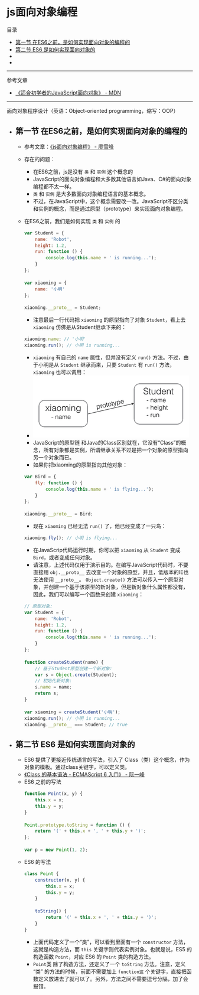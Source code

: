 # js面向对象编程

目录
- [第一节 在ES6之前，是如何实现面向对象的编程的](#第一节-在ES6之前，是如何实现面向对象的编程的)
- [第二节 ES6 是如何实现面向对象的](#第二节-ES6-是如何实现面向对象的)
- []()
- []()

----

参考文章
- [《适合初学者的JavaScript面向对象》 - MDN](https://developer.mozilla.org/zh-CN/docs/Learn/JavaScript/Objects/Object-oriented_JS)

----

面向对象程序设计（英语：Object-oriented programming，缩写：OOP）


- ## 第一节 在ES6之前，是如何实现面向对象的编程的
    - 参考文章：[《js面向对象编程》 - 廖雪峰](https://www.liaoxuefeng.com/wiki/1022910821149312/1023022126220448)

    - 存在的问题：
        - 在ES6之前，js是没有 `类` 和 `实例` 这个概念的
        - JavaScript的面向对象编程和大多数其他语言如Java、C#的面向对象编程都不太一样。
        - `类` 和 `实例` 是大多数面向对象编程语言的基本概念。
        - 不过，在JavaScript中，这个概念需要改一改。JavaScript不区分类和实例的概念，而是通过原型（prototype）来实现面向对象编程。
    - 在ES6之前，我们是如何实现 `类` 和 `实例` 的
        ```js
        var Student = {
            name: 'Robot',
            height: 1.2,
            run: function () {
                console.log(this.name + ' is running...');
            }
        };

        var xiaoming = {
            name: '小明'
        };

        xiaoming.__proto__ = Student;
        ```
        - 注意最后一行代码把 `xiaoming` 的原型指向了对象 `Student`，看上去 `xiaoming` 仿佛是从Student继承下来的：
        ```js
        xiaoming.name; // '小明'
        xiaoming.run(); // 小明 is running...
        ```
        - `xiaoming` 有自己的 `name` 属性，但并没有定义 `run()` 方法。不过，由于小明是从 `Student` 继承而来，只要 `Student` 有 `run()` 方法，`xiaoming` 也可以调用：
        - ![](./img/js.prototype-1.png)
        - JavaScript的原型链 和Java的Class区别就在，它没有“Class”的概念，所有对象都是实例，所谓继承关系不过是把一个对象的原型指向另一个对象而已。
        - 如果你把xiaoming的原型指向其他对象：
        ```js
        var Bird = {
            fly: function () {
                console.log(this.name + ' is flying...');
            }
        };

        xiaoming.__proto__ = Bird;
        ```
        - 现在 `xiaoming` 已经无法 `run()` 了，他已经变成了一只鸟：
        ```js
        xiaoming.fly(); // 小明 is flying...
        ```
        - 在JavaScrip代码运行时期，你可以把 `xiaoming` 从 `Student` 变成 `Bird`，或者变成任何对象。
        - 请注意，上述代码仅用于演示目的。在编写JavaScript代码时，不要直接用 `obj.__proto__` 去改变一个对象的原型，并且，低版本的IE也无法使用 `__proto__`。 `Object.create()` 方法可以传入一个原型对象，并创建一个基于该原型的新对象，但是新对象什么属性都没有，因此，我们可以编写一个函数来创建 `xiaoming`：
        ```js
        // 原型对象:
        var Student = {
            name: 'Robot',
            height: 1.2,
            run: function () {
                console.log(this.name + ' is running...');
            }
        };

        function createStudent(name) {
            // 基于Student原型创建一个新对象:
            var s = Object.create(Student);
            // 初始化新对象:
            s.name = name;
            return s;
        }

        var xiaoming = createStudent('小明');
        xiaoming.run(); // 小明 is running...
        xiaoming.__proto__ === Student; // true
        ```

- ## 第二节 ES6 是如何实现面向对象的
    - ES6 提供了更接近传统语言的写法，引入了 Class（类）这个概念，作为对象的模板。通过class关键字，可以定义类。
    - [《Class 的基本语法 - ECMAScript 6 入门》 - 阮一峰](http://es6.ruanyifeng.com/#docs/class)
    - ES6 之前的写法
        ```js
        function Point(x, y) {
            this.x = x;
            this.y = y;
        }

        Point.prototype.toString = function () {
            return '(' + this.x + ', ' + this.y + ')';
        };

        var p = new Point(1, 2);
        ```
    - ES6 的写法
        ```js
        class Point {
            constructor(x, y) {
                this.x = x;
                this.y = y;
            }

            toString() {
                return '(' + this.x + ', ' + this.y + ')';
            }
        }
        ```
        - 上面代码定义了一个“类”，可以看到里面有一个 `constructor` 方法，这就是构造方法，而 `this` 关键字则代表实例对象。也就是说，ES5 的构造函数 `Point`，对应 ES6 的 `Point` 类的构造方法。
        - `Point`类 除了构造方法，还定义了一个 `toString` 方法。注意，定义 “类” 的方法的时候，前面不需要加上 `function这` 个关键字，直接把函数定义放进去了就可以了。另外，方法之间不需要逗号分隔，加了会报错。
